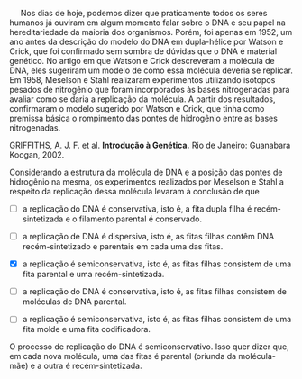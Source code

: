 

     Nos dias de hoje, podemos dizer que praticamente todos os seres humanos já ouviram em algum momento falar sobre o DNA e seu papel na hereditariedade da maioria dos organismos. Porém, foi apenas em 1952, um ano antes da descrição do modelo do DNA em dupla-hélice por Watson e Crick, que foi confirmado sem sombra de dúvidas que o DNA é material genético. No artigo em que Watson e Crick descreveram a molécula de DNA, eles sugeriram um modelo de como essa molécula deveria se replicar. Em 1958, Meselson e Stahl realizaram experimentos utilizando isótopos pesados de nitrogênio que foram incorporados às bases nitrogenadas para avaliar como se daria a replicação da molécula. A partir dos resultados, confirmaram o modelo sugerido por Watson e Crick, que tinha como premissa básica o rompimento das pontes de hidrogênio entre as bases nitrogenadas.

GRIFFITHS, A. J. F. et al. **Introdução à Genética.** Rio de Janeiro: Guanabara Koogan, 2002.

Considerando a estrutura da molécula de DNA e a posição das pontes de hidrogênio na mesma, os experimentos realizados por Meselson e Stahl a respeito da replicação dessa molécula levaram à conclusão de que



- [ ] a replicação do DNA é conservativa, isto é, a fita dupla filha é recém-sintetizada e o filamento parental é conservado.
- [ ] a replicação de DNA é dispersiva, isto é, as fitas filhas contêm DNA recém-sintetizado e parentais em cada uma das fitas.
- [x] a replicação é semiconservativa, isto é, as fitas filhas consistem de uma fita parental e uma recém-sintetizada.
- [ ] a replicação do DNA é conservativa, isto é, as fitas filhas consistem de moléculas de DNA parental.
- [ ] a replicação é semiconservativa, isto é, as fitas filhas consistem de uma fita molde e uma fita codificadora.


O processo de replicação do DNA é semiconservativo. Isso quer dizer que, em cada nova molécula, uma das fitas é parental (oriunda da molécula-mãe) e a outra é recém-sintetizada.

        